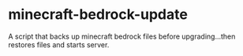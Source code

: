 # minecraft-bedrock-update
A script that backs up minecraft bedrock files before upgrading...then restores files and starts server. 
